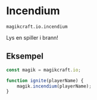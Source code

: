 
# Incendium

`magikcraft.io.incendium`

Lys en spiller i brann!

## Eksempel

```javascript
const magik = magikcraft.io;

function ignite(playerName) {
    magik.incendium(playerName);
}
```